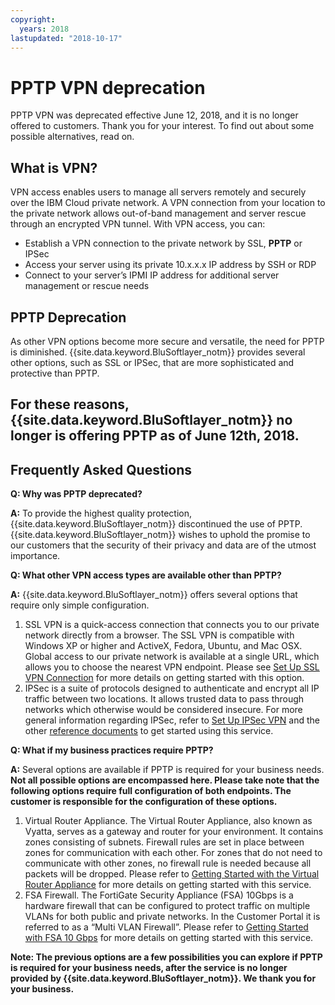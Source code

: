 ```yaml
---
copyright:
  years: 2018
lastupdated: "2018-10-17"
---
```


# PPTP VPN deprecation

PPTP VPN was deprecated effective June 12, 2018, and it is no longer offered to customers. Thank you for your interest. To find out about some possible alternatives, read on.

## What is VPN?
VPN access enables users to manage all servers remotely and securely over the IBM Cloud private network. A VPN connection from your location to the private network allows out-of-band management and server rescue through an encrypted VPN tunnel. With VPN access, you can:

* Establish a VPN connection to the private network by SSL, **PPTP** or IPSec
* Access your server using its private 10.x.x.x IP address by SSH or RDP
* Connect to your server’s IPMI IP address for additional server management or rescue needs

## PPTP Deprecation
As other VPN options become more secure and versatile, the need for PPTP is diminished. {{site.data.keyword.BluSoftlayer_notm}} provides several other options, such as SSL or IPSec, that are more sophisticated and protective than PPTP.

## **For these reasons, {{site.data.keyword.BluSoftlayer_notm}} no longer is offering PPTP as of June 12th, 2018.**


## Frequently Asked Questions

**Q: Why was PPTP deprecated?**

**A:** To provide the highest quality protection, {{site.data.keyword.BluSoftlayer_notm}} discontinued the use of PPTP. {{site.data.keyword.BluSoftlayer_notm}} wishes to uphold the promise to our customers that the security of their privacy and data are of the utmost importance. 

**Q: What other VPN access types are available other than PPTP?**

**A:** {{site.data.keyword.BluSoftlayer_notm}} offers several options that require only simple configuration.
  1. SSL VPN is a quick-access connection that connects you to our private network directly from a browser. The SSL VPN is compatible with Windows XP or higher and ActiveX, Fedora, Ubuntu, and Mac OSX. Global access to our private network is available at a single URL, which allows you to choose the nearest VPN endpoint. Please see [Set Up SSL VPN Connection](set-up-ssl-vpn-connections.html#set-up-ssl-vpn-connections) for more details on getting started with this option.
  2. IPSec is a suite of protocols designed to authenticate and encrypt all IP traffic between two locations. It allows trusted data to pass through networks which otherwise would be considered insecure. For more general information regarding IPSec, refer to [Set Up IPSec VPN](set-up-ipsec-vpn.html#what-is-ipsec-vpn-) and the other [reference documents](external-reference.html#external-reference-documentation) to get started using this service. 

**Q: What if my business practices require PPTP?**

**A:** Several options are available if PPTP is required for your business needs. **Not all possible options are encompassed here. Please take note that the following options require full configuration of both endpoints. The customer is responsible for the configuration of these options.**
  1. Virtual Router Appliance. The Virtual Router Appliance, also known as Vyatta, serves as a gateway and router for your environment. It contains zones consisting of subnets. Firewall rules are set in place between zones for communication with each other. For zones that do not need to communicate with other zones, no firewall rule is needed because all packets will be dropped. Please refer to [Getting Started with the Virtual Router Appliance](../virtual-router-appliance/getting-started.html) for more details on getting started with this service. 
  2. FSA Firewall. The FortiGate Security Appliance (FSA) 10Gbps is a hardware firewall that can be configured to protect traffic on multiple VLANs for both public and private networks. In the Customer Portal it is referred to as a “Multi VLAN Firewall”. Please refer to [Getting Started with FSA 10 Gbps](../fortigate-10g/getting-started.html#getting-started) for more details on getting started with this service. 
 
 **Note: The previous options are a few possibilities you can explore if PPTP is required for your business needs, after the service is no longer provided by {{site.data.keyword.BluSoftlayer_notm}}. We thank you for your business.**
